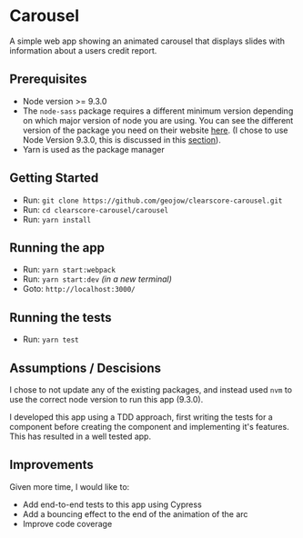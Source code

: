 # Carousel

A simple web app showing an animated carousel that displays slides with information about a users credit report.

## Prerequisites

- Node version >= 9.3.0
- The `node-sass` package requires a different minimum version depending on which major version of node you are using. You can see the different version of the package you need on their website [here](https://github.com/sass/node-sass). (I chose to use Node Version 9.3.0, this is discussed in this [section](#assumptions-/-descisions)).
- Yarn is used as the package manager

## Getting Started

- Run: `git clone https://github.com/geojow/clearscore-carousel.git`
- Run: `cd clearscore-carousel/carousel`
- Run: `yarn install`

## Running the app

- Run: `yarn start:webpack`
- Run: `yarn start:dev` _(in a new terminal)_
- Goto: `http://localhost:3000/`

## Running the tests

- Run: `yarn test`

## Assumptions / Descisions

I chose to not update any of the existing packages, and instead used `nvm` to use the correct node version to run this app (9.3.0).

I developed this app using a TDD approach, first writing the tests for a component before creating the component and implementing it's features. This has resulted in a well tested app.

## Improvements

Given more time, I would like to:

- Add end-to-end tests to this app using Cypress
- Add a bouncing effect to the end of the animation of the arc
- Improve code coverage
